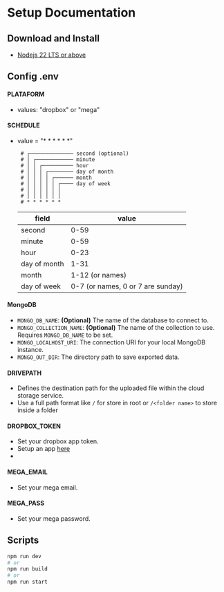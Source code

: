 # Setup Documentation

## Download and Install

- [Nodejs 22 LTS or above](https://nodejs.org/)

## Config .env

#### PLATAFORM
- values: "dropbox" or "mega"

#### SCHEDULE
- value = "* * * * * *"
   ```
    # ┌────────────── second (optional)
    # │ ┌──────────── minute
    # │ │ ┌────────── hour
    # │ │ │ ┌──────── day of month
    # │ │ │ │ ┌────── month
    # │ │ │ │ │ ┌──── day of week
    # │ │ │ │ │ │
    # │ │ │ │ │ │
    # * * * * * *
    ```
    | field        | value                             |
    | ------------ | --------------------------------- |
    | second       | 0-59                              |
    | minute       | 0-59                              |
    | hour         | 0-23                              |
    | day of month | 1-31                              |
    | month        | 1-12 (or names)                   |
    | day of week  | 0-7 (or names, 0 or 7 are sunday) |

#### MongoDB

- `MONGO_DB_NAME`: **(Optional)** The name of the database to connect to.
- `MONGO_COLLECTION_NAME`: **(Optional)** The name of the collection to use. Requires `MONGO_DB_NAME` to be set.
- `MONGO_LOCALHOST_URI`: The connection URI for your local MongoDB instance.
- `MONGO_OUT_DIR`: The directory path to save exported data.


#### DRIVEPATH

- Defines the destination path for the uploaded file within the cloud storage service.
- Use a full path format like `/` for store in root or `/<folder name>` to store inside a folder

#### DROPBOX_TOKEN

- Set your dropbox app token.
- Setup an app [here](https://www.dropbox.com/developers/apps)
- 
#### MEGA_EMAIL

- Set your mega email.

#### MEGA_PASS

- Set your mega password.

## Scripts

```bash
npm run dev
# or
npm run build
# or
npm run start
```
